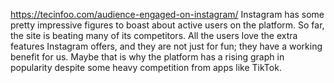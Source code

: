 https://tecinfoo.com/audience-engaged-on-instagram/
Instagram has some pretty impressive figures to boast about active users on the platform. So far, the site is beating many of its competitors. All the users love the extra features Instagram offers, and they are not just for fun; they have a working benefit for us. Maybe that is why the platform has a rising graph in popularity despite some heavy competition from apps like TikTok.
